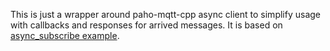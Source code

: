 This is just a wrapper around paho-mqtt-cpp async client to simplify usage with callbacks and responses for arrived messages. It is based on [async_subscribe example](https://github.com/eclipse/paho.mqtt.cpp/blob/master/src/samples/async_subscribe.cpp).